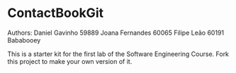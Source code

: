 # ContactBookGit

Authors:
    Daniel Gavinho 59889
    Joana Fernandes 60065
    Filipe Leão 60191
Bababooey

This is a starter kit for the first lab of the Software Engineering Course.
Fork this project to make your own version of it.

